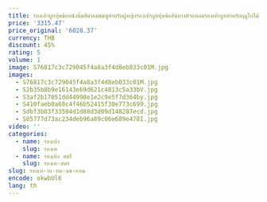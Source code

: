 ```yaml
---
title: รองเท้าบูทหุ้มข้อหนังนิ่มสีดำอมชมพูสำหรับผู้หญิงรองเท้าบูทหุ้มข้อส้นบางหัวแหลมรองเท้าบูทสำหรับฤดูใบไม้ร่วงสีพื้น
price: '3315.47'
price_original: '6028.37'
currency: THB
discount: 45%
rating: 5
volume: 1
image: S76817c3c729045f4a8a3f4d8eb033c01M.jpg
images:
  - S76817c3c729045f4a8a3f4d8eb033c01M.jpg
  - S2b35b8b9e16143e69d621c4813c5a33bV.jpg
  - S3af2b17051dd44998e1e2c9e5f7d364by.jpg
  - S410faeb0a60c4f46b52415f30e773c699.jpg
  - Sdbf3b03f33504d1d88d3d09d148287ecd.jpg
  - S05777d73ac234deb96a89c06e689e478I.jpg
video: ''
categories:
  - name: รองเท้า
    slug: รองเท
  - name: รองเท้า สตรี
    slug: รองเท-สตร
slug: รองเท-าบ-ทห-มข-อหน
encode: okwbUl6
lang: th
---
```

  